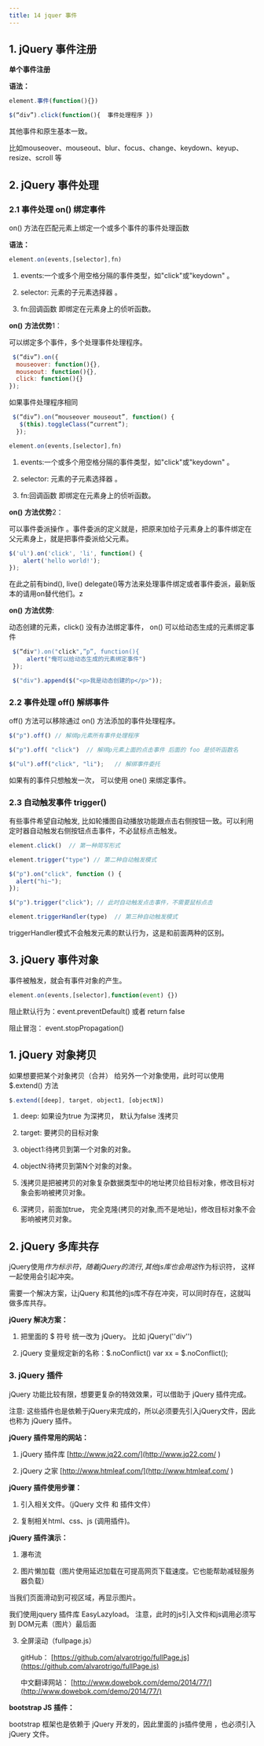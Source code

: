 ```yaml
---
title: 14 jquer 事件
---
```


## **1. jQuery** **事件注册**

**单个事件注册**

**语法：**

```js
element.事件(function(){})       

$(“div”).click(function(){  事件处理程序 })       

```

其他事件和原生基本一致。

比如mouseover、mouseout、blur、focus、change、keydown、keyup、resize、scroll 等

## **2. jQuery** **事件处理**

### **2.1** **事件处理** **on()** **绑定事件**

on() 方法在匹配元素上绑定一个或多个事件的事件处理函数

**语法：**

```js
element.on(events,[selector],fn)       
```

1. events:一个或多个用空格分隔的事件类型，如"click"或"keydown" 。

2. selector: 元素的子元素选择器 。

3. fn:回调函数 即绑定在元素身上的侦听函数。 

**on()** **方法优势**1：

可以绑定多个事件，多个处理事件处理程序。 

```js
 $(“div”).on({
  mouseover: function(){}, 
  mouseout: function(){},
  click: function(){}	
});    
```

如果事件处理程序相同 

```js
 $(“div”).on(“mouseover mouseout”, function() {
   $(this).toggleClass(“current”);
  }); 
```

```js
element.on(events,[selector],fn)    
```

1. events:一个或多个用空格分隔的事件类型，如"click"或"keydown" 。

2. selector: 元素的子元素选择器 。

3. fn:回调函数 即绑定在元素身上的侦听函数。 

**on()** **方法优势**2：

可以事件委派操作 。事件委派的定义就是，把原来加给子元素身上的事件绑定在父元素身上，就是把事件委派给父元素。

```js
$('ul').on('click', 'li', function() {
    alert('hello world!');
});       
```

在此之前有bind(), live() delegate()等方法来处理事件绑定或者事件委派，最新版本的请用on替代他们。z

**on()** **方法优势**:

动态创建的元素，click() 没有办法绑定事件， on() 可以给动态生成的元素绑定事件 

```js
 $(“div").on("click",”p”, function(){
     alert("俺可以给动态生成的元素绑定事件")
 });       
```

```js
 $("div").append($("<p>我是动态创建的p</p>"));
```

### **2.2** **事件处理** **off()** **解绑事件**

off() 方法可以移除通过 on() 方法添加的事件处理程序。

```js
$("p").off() // 解绑p元素所有事件处理程序

$("p").off( "click")  // 解绑p元素上面的点击事件 后面的 foo 是侦听函数名

$("ul").off("click", "li");   // 解绑事件委托
```

如果有的事件只想触发一次， 可以使用 one() 来绑定事件。

### **2.3** **自动触发事件** **trigger()** 

有些事件希望自动触发, 比如轮播图自动播放功能跟点击右侧按钮一致。可以利用定时器自动触发右侧按钮点击事件，不必鼠标点击触发。

```js
element.click()  // 第一种简写形式
```

```js
element.trigger("type") // 第二种自动触发模式
```

```js
$("p").on("click", function () {
  alert("hi~");
}); 

$("p").trigger("click"); // 此时自动触发点击事件，不需要鼠标点击
```

```js
element.triggerHandler(type)  // 第三种自动触发模式
```

triggerHandler模式不会触发元素的默认行为，这是和前面两种的区别。

## **3. jQuery** **事件对象**

事件被触发，就会有事件对象的产生。

```js
element.on(events,[selector],function(event) {})       
```

阻止默认行为：event.preventDefault()  或者 return false 

阻止冒泡： event.stopPropagation()    





## **1. jQuery** **对象拷贝**

如果想要把某个对象拷贝（合并） 给另外一个对象使用，此时可以使用 $.extend() 方法

```js
$.extend([deep], target, object1, [objectN])    
```

1. deep: 如果设为true 为深拷贝， 默认为false 浅拷贝 

2. target: 要拷贝的目标对象

3. object1:待拷贝到第一个对象的对象。

4. objectN:待拷贝到第N个对象的对象。

5. 浅拷贝是把被拷贝的对象复杂数据类型中的地址拷贝给目标对象，修改目标对象会影响被拷贝对象。

6. 深拷贝，前面加true， 完全克隆(拷贝的对象,而不是地址)，修改目标对象不会影响被拷贝对象。

## **2. jQuery** **多库共存**

jQuery使用$作为标示符，随着jQuery的流行,其他 js 库也会用这$作为标识符， 这样一起使用会引起冲突。

需要一个解决方案，让jQuery 和其他的js库不存在冲突，可以同时存在，这就叫做多库共存。

**jQuery** **解决方案：**

1. 把里面的 $ 符号 统一改为 jQuery。 比如 jQuery(''div'')

2. jQuery 变量规定新的名称：$.noConflict()    var xx = $.noConflict();

### **3. jQuery** **插件**

jQuery 功能比较有限，想要更复杂的特效效果，可以借助于 jQuery 插件完成。 

注意: 这些插件也是依赖于jQuery来完成的，所以必须要先引入jQuery文件，因此也称为 jQuery 插件。

**jQuery** **插件常用的网站：**

1. jQuery 插件库 [http://www.jq22.com/](http://www.jq22.com/   )   

2. jQuery 之家  [http://www.htmleaf.com/](http://www.htmleaf.com/  )  

**jQuery** **插件使用步骤：**

1. 引入相关文件。（jQuery 文件 和 插件文件）   

2. 复制相关html、css、js (调用插件)。

**jQuery** **插件演示：**

1. 瀑布流

2. 图片懒加载（图片使用延迟加载在可提高网页下载速度。它也能帮助减轻服务器负载）

 当我们页面滑动到可视区域，再显示图片。

 我们使用jquery 插件库 EasyLazyload。 注意，此时的js引入文件和js调用必须写到 DOM元素（图片）最后面

3. 全屏滚动（fullpage.js）

   gitHub： [https://github.com/alvarotrigo/fullPage.js](https://github.com/alvarotrigo/fullPage.js)

   中文翻译网站： [http://www.dowebok.com/demo/2014/77/](http://www.dowebok.com/demo/2014/77/)

**bootstrap JS** **插件：**

bootstrap 框架也是依赖于 jQuery 开发的，因此里面的 js插件使用 ，也必须引入jQuery 文件。

